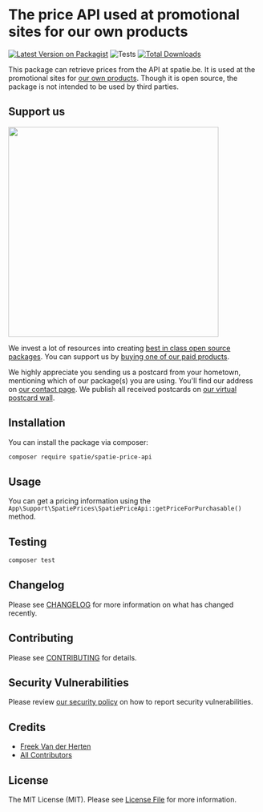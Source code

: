 # The price API used at promotional sites for our own products

[![Latest Version on Packagist](https://img.shields.io/packagist/v/spatie/spatie-price-api.svg?style=flat-square)](https://packagist.org/packages/spatie/spatie-price-api)
![Tests](https://github.com/spatie/spatie-price-api/workflows/Tests/badge.svg)
[![Total Downloads](https://img.shields.io/packagist/dt/spatie/spatie-price-api.svg?style=flat-square)](https://packagist.org/packages/spatie/spatie-price-api)

This package can retrieve prices from the API at spatie.be. It is used at the promotional sites for [our own products](https://spatie.be/products). Though it is open source, the package is not intended to be used by third parties.

## Support us

[<img src="https://github-ads.s3.eu-central-1.amazonaws.com/spatie-price-api.jpg?t=2" width="419px" />](https://spatie.be/github-ad-click/spatie-price-api)

We invest a lot of resources into creating [best in class open source packages](https://spatie.be/open-source). You can support us by [buying one of our paid products](https://spatie.be/open-source/support-us).

We highly appreciate you sending us a postcard from your hometown, mentioning which of our package(s) you are using. You'll find our address on [our contact page](https://spatie.be/about-us). We publish all received postcards on [our virtual postcard wall](https://spatie.be/open-source/postcards).

## Installation

You can install the package via composer:

```bash
composer require spatie/spatie-price-api
```

## Usage

You can get a pricing information using the `App\Support\SpatiePrices\SpatiePriceApi::getPriceForPurchasable()` method.

## Testing

``` bash
composer test
```

## Changelog

Please see [CHANGELOG](CHANGELOG.md) for more information on what has changed recently.

## Contributing

Please see [CONTRIBUTING](.github/CONTRIBUTING.md) for details.

## Security Vulnerabilities

Please review [our security policy](../../security/policy) on how to report security vulnerabilities.

## Credits

- [Freek Van der Herten](https://github.com/freekmurze)
- [All Contributors](../../contributors)

## License

The MIT License (MIT). Please see [License File](LICENSE.md) for more information.

